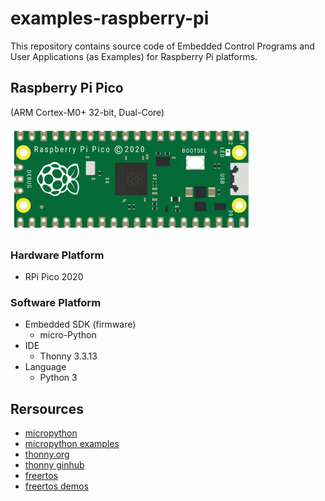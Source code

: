 # examples-raspberry-pi

This repository contains source code of Embedded Control Programs and User Applications (as Examples) for Raspberry Pi platforms.


## Raspberry Pi Pico

(ARM Cortex-M0+ 32-bit, Dual-Core)

![rpico module](./000-images/rpico-2020.png)

### Hardware Platform

- RPi Pico 2020

### Software Platform

- Embedded SDK (firmware)
  - micro-Python
- IDE
  - Thonny 3.3.13
- Language
  - Python 3


## Rersources

- [micropython](https://github.com/micropython/micropython)
- [micropython examples](https://github.com/raspberrypi/pico-micropython-examples)
- [thonny.org](https://thonny.org)
- [thonny ginhub](https://github.com/thonny/thonny/releases)
- [freertos](https://freertos.org/symmetric-multiprocessing-introduction.html)
- [freertos demos](https://freertos.org/smp-demos-for-the-raspberry-pi-pico-board.html)
